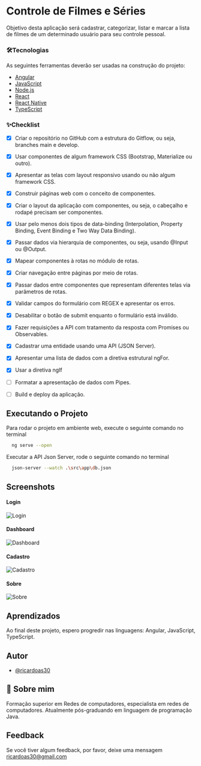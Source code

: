 # Controle de Filmes e Séries

Objetivo desta aplicação será cadastrar, categorizar, listar e marcar a lista de filmes de um determinado usuário para seu controle pessoal.


### 🛠Tecnologias

As seguintes ferramentas deverão ser usadas na construção do projeto:

- [Angular](https://angular.io/)
- [JavaScript](https://www.javascript.com/)
- [Node.js](https://nodejs.org/en/)
- [React](https://pt-br.reactjs.org/)
- [React Native](https://reactnative.dev/)
- [TypeScript](https://www.typescriptlang.org/) 


### ✨Checklist

- [x]  Criar o repositório no GitHub com a estrutura do Gitflow, ou seja, branches main e develop.
- [x]  Usar componentes de algum framework CSS (Bootstrap, Materialize ou outro).
- [x]  Apresentar as telas com layout responsivo usando ou não algum framework CSS.
- [x]  Construir páginas web com o conceito de componentes. 
- [x]  Criar o layout da aplicação com componentes, ou seja, o cabeçalho e rodapé precisam ser componentes.
- [x]  Usar pelo menos dois tipos de data-binding (Interpolation, Property Binding, Event Binding e Two Way Data Binding).
- [x]  Passar dados via hierarquia de componentes, ou seja, usando @Input ou @Output.
- [x]  Mapear componentes à rotas no módulo de rotas.
- [x]  Criar navegação entre páginas por meio de rotas.
- [x]  Passar dados entre componentes que representam diferentes telas via parâmetros de rotas. 
- [x]  Validar campos do formulário com REGEX e apresentar os erros.
- [x]  Desabilitar o botão de submit enquanto o formulário está inválido.
- [x]  Fazer requisições a API com tratamento da resposta com Promises ou Observables.
- [x]  Cadastrar uma entidade usando uma API (JSON Server).
- [x]  Apresentar uma lista de dados com a diretiva estrutural ngFor.
- [x]  Usar a diretiva ngIf
- [ ]  Formatar a apresentação de dados com Pipes.
- [ ]  Build e deploy da aplicação.


## Executando o Projeto

Para rodar o projeto em ambiente web, execute o seguinte comando no terminal

```bash
  ng serve --open
```

Executar a API Json Server, rode o seguinte comando no terminal

```bash
  json-server --watch .\src\app\db.json
```

## Screenshots

#### Login
![Login](https://user-images.githubusercontent.com/14126452/240376901-9b50c771-51da-4f2b-9d64-453077b5bde2.png)

#### Dashboard
![Dashboard](https://user-images.githubusercontent.com/14126452/240376921-71b93638-9270-4421-9f1e-8fcce4a8650a.png)

#### Cadastro
![Cadastro](https://user-images.githubusercontent.com/14126452/240382749-8daf1703-5e63-4de9-987e-97698585a5de.png)

#### Sobre
![Sobre](https://user-images.githubusercontent.com/14126452/240376911-e91a699d-f88c-4d27-b20c-6faa9b91a779.png)


## Aprendizados

Ao final deste projeto, espero progredir nas linguagens: Angular, JavaScript, TypeScript.


## Autor

- [@ricardoas30](https://github.com/ricardoas30)


## 🚀 Sobre mim

Formação superior em Redes de computadores, especialista em redes de computadores. Atualmente pós-graduando em linguagem de programação Java.


## Feedback

Se você tiver algum feedback, por favor, deixe uma mensagem ricardoas30@gmail.com
